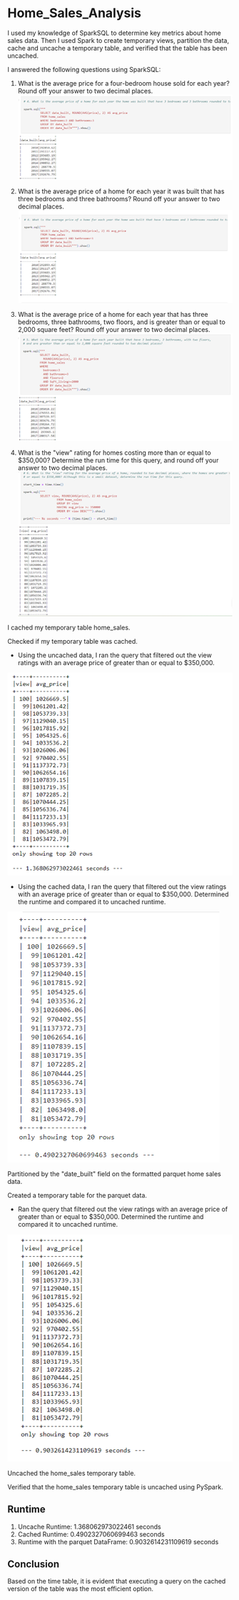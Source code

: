# Home_Sales_Analysis

I used my knowledge of SparkSQL to determine key metrics about home sales data. Then I used Spark to create temporary views, partition the data, cache and uncache a temporary table, and verified that the table has been uncached.

I answered the following questions using SparkSQL:

1. What is the average price for a four-bedroom house sold for each year? Round off your answer to two decimal places.
![Alt text](<Screenshot 2023-10-21 044732.png>)

2. What is the average price of a home for each year it was built that has three bedrooms and three bathrooms? Round off your answer to two decimal places.
![Alt text](<Screenshot 2023-10-21 044919.png>)

3. What is the average price of a home for each year that has three bedrooms, three bathrooms, two floors, and is greater than or equal to 2,000 square feet? Round off your answer to two decimal places.
![Alt text](<Screenshot 2023-10-21 045033.png>)

4. What is the "view" rating for homes costing more than or equal to $350,000? Determine the run time for this query, and round off your answer to two decimal places.
![Alt text](<Screenshot 2023-10-21 045134.png>)

I cached my temporary table home_sales.

Checked if my temporary table was cached.

* Using the uncached data, I ran the query that filtered out the view ratings with an average price of greater than or equal to $350,000.

![Alt text](<Screenshot 2023-10-21 053308.png>)

* Using the cached data, I ran the query that filtered out the view ratings with an average price of greater than or equal to $350,000. Determined the runtime and compared it to uncached runtime.

![Alt text](<Screenshot 2023-10-21 045351.png>)

Partitioned by the "date_built" field on the formatted parquet home sales data.

Created a temporary table for the parquet data.

* Ran the query that filtered out the view ratings with an average price of greater than or equal to $350,000. Determined the runtime and compared it to uncached runtime.

![Alt text](<Screenshot 2023-10-21 052256.png>)

Uncached the home_sales temporary table.

Verified that the home_sales temporary table is uncached using PySpark.

## Runtime

1. Uncache Runtime: 1.368062973022461 seconds
2. Cached Runtime: 0.4902327060699463 seconds 
3. Runtime with the parquet DataFrame: 0.9032614231109619 seconds 


## Conclusion

Based on the time table, it is evident that executing a query on the cached version of the table was the most efficient option.